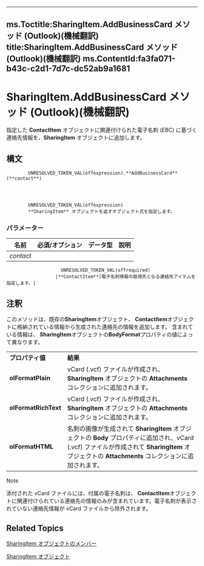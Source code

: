 

---
ms.Toctitle:SharingItem.AddBusinessCard メソッド (Outlook)(機械翻訳)
title:SharingItem.AddBusinessCard メソッド (Outlook)(機械翻訳)
ms.ContentId:fa3fa071-b43c-c2d1-7d7c-dc52ab9a1681
---
# SharingItem.AddBusinessCard メソッド (Outlook)(機械翻訳)




指定した **ContactItem** オブジェクトに関連付けられた電子名刺 (EBC) に基づく連絡先情報を、**SharingItem** オブジェクトに追加します。

## 構文

            UNRESOLVED_TOKEN_VAL(offexpression).**AddBusinessCard**(**contact**)




            UNRESOLVED_TOKEN_VAL(offexpression)
            **SharingItem** オブジェクトを返すオブジェクト式を指定します。

### パラメーター

|**名前**|**必須/オプション**|**データ型**|**説明**|
|---|---|---|---|
|*contact*|
                        UNRESOLVED_TOKEN_VAL(offrequired)
                      |**ContactItem**|電子名刺情報の取得先となる連絡先アイテムを指定します。|





## 注釈
このメソッドは、既存の**SharingItem**オブジェクト、 **ContactItem**オブジェクトに格納されている情報から生成された連絡先の情報を追加します。 含まれている情報は、 **SharingItem**オブジェクトの**BodyFormat**プロパティの値によって異なります。

|||
|---|---|
|**プロパティ値**|**結果**|
|**olFormatPlain**|vCard (.vcf) ファイルが作成され、**SharingItem** オブジェクトの **Attachments** コレクションに追加されます。|
|**olFormatRichText**|vCard (.vcf) ファイルが作成され、**SharingItem** オブジェクトの **Attachments** コレクションに追加されます。|
|**olFormatHTML**|名刺の画像が生成されて **SharingItem** オブジェクトの **Body** プロパティに追加され、vCard (.vcf) ファイルが作成されて **SharingItem** オブジェクトの **Attachments** コレクションに追加されます。|

>[!NOTE]
>添付された vCard ファイルには、付属の電子名刺は、 **ContactItem**オブジェクトに関連付けられている連絡先の情報のみが含まれています。電子名刺が表示されていない連絡先情報が vCard ファイルから除外されます。





## Related Topics

[SharingItem オブジェクトのメンバー](719ad60e-2242-2c54-778f-006b61690389.md)

[SharingItem オブジェクト](63dd3451-44f3-7cc4-c6e2-7dad5835a7d2.md)




